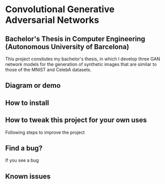 # Convolutional Generative Adversarial Networks 

## Bachelor's Thesis in Computer Engineering (Autonomous University of Barcelona)

This project consitutes my bachelor's thesis, in which I develop three
GAN network models for the generation of synthetic images that are similar to those of the MNIST and CelebA datasets.

## Diagram or demo

## How to install

## How to tweak this project for your own uses
Following steps to improve the project

## Find a bug?
If you see a bug


## Known issues



